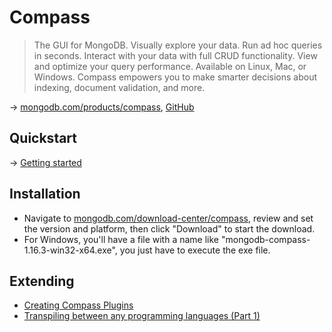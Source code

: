 # Compass

> The GUI for MongoDB. Visually explore your data. Run ad hoc queries in seconds. Interact with your data with full CRUD functionality. View and optimize your query performance. Available on Linux, Mac, or Windows. Compass empowers you to make smarter decisions about indexing, document validation, and more.

→ [mongodb.com/products/compass](https://www.mongodb.com/en-us/products/compass), [GitHub](https://github.com/mongodb-js/compass)

## Quickstart

→ [Getting started](https://www.mongodb.com/blog/post/getting-started-with-mongodb-compass)

## Installation

* Navigate to [mongodb.com/download-center/compass](https://www.mongodb.com/download-center/compass), review and set the version and platform, then click "Download" to start the download.
* For Windows, you'll have a file with a name like "mongodb-compass-1.16.3-win32-x64.exe", you just have to execute the exe file.

## Extending

* [Creating Compass Plugins](https://docs.mongodb.com/compass/master/plugins/creating-compass-plugins/)
* [Transpiling between any programming languages (Part 1)](https://engineering.mongodb.com/post/transpiling-between-any-programming-languages-part-1)
